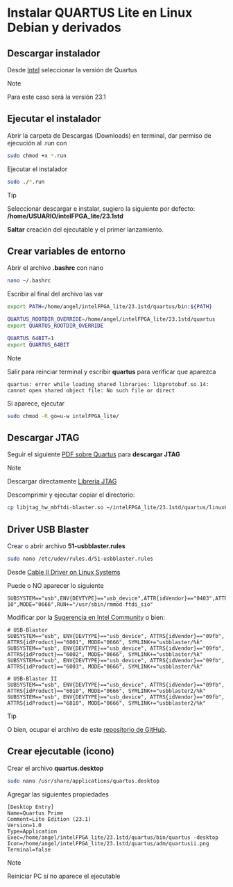 # Instalar QUARTUS Lite en Linux Debian y derivados

## Descargar instalador

Desde [Intel](https://www.intel.com/content/www/us/en/software-kit/795187/intel-quartus-prime-lite-edition-design-software-version-23-1-for-linux.html) seleccionar la versión de Quartus

> [!NOTE]
> Para este caso será la versión 23.1

## Ejecutar el instalador

Abrir la carpeta de Descargas (Downloads) en terminal, dar permiso de ejecución al .run con

```bash
sudo chmod +x *.run
```

Ejecutar el instalador

```bash
sudo ./*.run
```

> [!TIP]
> Seleccionar descargar e instalar, sugiero la siguiente por defecto: **/home/USUARIO/intelFPGA_lite/23.1std**  

**Saltar** creación del ejecutable y el primer lanzamiento.

## Crear variables de entorno

Abrir el archivo **.bashrc** con nano

```bash
nano ~/.bashrc  
```

Escribir al final del archivo las var

```bash
export PATH=/home/angel/intelFPGA_lite/23.1std/quartus/bin:${PATH}

QUARTUS_ROOTDIR_OVERRIDE=/home/angel/intelFPGA_lite/23.1std/quartus
export QUARTUS_ROOTDIR_OVERRIDE

QUARTUS_64BIT=1
export QUARTUS_64BIT
```
  
> [!NOTE]
> Salir para reinciar terminal y escribir **quartus** para verificar que aparezca

```text
quartus: error while loading shared libraries: libprotobuf.so.14: cannot open shared object file: No such file or direct  
```

Si aparece, ejecutar

```bash
sudo chmod -R go=u-w intelFPGA_lite/
```

## Descargar JTAG

Seguir el siguiente [PDF sobre Quartus](https://mil.ufl.edu/3701/docs/quartus/Quartus19.1_install_on_Linux.pdf) para **descargar JTAG**

> [!NOTE]
> Descargar directamente [Libreria JTAG](https://marsohod.org/downloads/category/16?download=178)

Descomprimir y ejecutar copiar el directorio:

```bash
cp libjtag_hw_mbftdi-blaster.so ~/intelFPGA_lite/23.1std/quartus/linux64  
```

## Driver USB Blaster
  
Crear o abrir archivo **51-usbblaster.rules**

```bash
sudo nano /etc/udev/rules.d/51-usbblaster.rules
```

Desde [Cable II Driver on Linux Systems](https://www.intel.com/content/www/us/en/docs/programmable/683719/current/installing-the-driver-on-linux-systems.html)

Puede o NO aparecer lo siguiente

```text
SUBSYSTEM=="usb",ENV{DEVTYPE}=="usb_device",ATTR{idVendor}=="0403",ATTR{idProdu>
10",MODE="0666",RUN+="/usr/sbin/rmmod ftdi_sio"
```
  
Modificar por la [Sugerencia en Intel Community](https://community.intel.com/t5/Intel-Quartus-Prime-Software/Quartus-II-JTAG-Server-Error-Code-89/td-p/162221) o bien:

```text
# USB-Blaster
SUBSYSTEM=="usb", ENV{DEVTYPE}=="usb_device", ATTRS{idVendor}=="09fb", ATTRS{idProduct}=="6001", MODE="0666", SYMLINK+="usbblaster/%k"  
SUBSYSTEM=="usb", ENV{DEVTYPE}=="usb_device", ATTRS{idVendor}=="09fb", ATTRS{idProduct}=="6002", MODE="0666", SYMLINK+="usbblaster/%k"  
SUBSYSTEM=="usb", ENV{DEVTYPE}=="usb_device", ATTRS{idVendor}=="09fb", ATTRS{idProduct}=="6003", MODE="0666", SYMLINK+="usbblaster/%k"  
  
# USB-Blaster II
SUBSYSTEM=="usb", ENV{DEVTYPE}=="usb_device", ATTRS{idVendor}=="09fb", ATTRS{idProduct}=="6010", MODE="0666", SYMLINK+="usbblaster2/%k"  
SUBSYSTEM=="usb", ENV{DEVTYPE}=="usb_device", ATTRS{idVendor}=="09fb", ATTRS{idProduct}=="6810", MODE="0666", SYMLINK+="usbblaster2/%k"
```
  
> [!TIP]
> O bien, ocupar el archivo de este [repositorio de GitHub](https://github.com/GoComputing/QuartusInstallerUbuntu/tree/master/files).

## Crear ejecutable (icono)

Crear el archivo **quartus.desktop**

```bash
sudo nano /usr/share/applications/quartus.desktop
```

Agregar las siguientes propiedades

```text
[Desktop Entry]
Name=Quartus Prime
Comment=Lite Edition (23.1)
Version=1.0
Type=Application
Exec=/home/angel/intelFPGA_lite/23.1std/quartus/bin/quartus -desktop
Icon=/home/angel/intelFPGA_lite/23.1std/quartus/adm/quartusii.png
Terminal=false
```

>[!NOTE]
> Reiniciar PC sí no aparece el ejecutable

